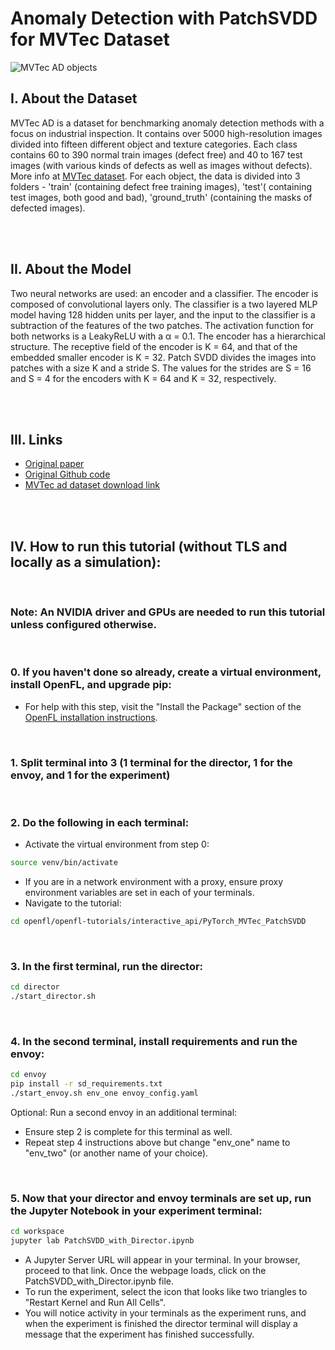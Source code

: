 # Anomaly Detection with PatchSVDD for MVTec Dataset

![MVTec AD objects](https://www.mvtec.com/fileadmin/Redaktion/mvtec.com/company/research/datasets/dataset_overview_large.png "MVTec AD objects")

## **I. About the Dataset**

MVTec AD is a dataset for benchmarking anomaly detection methods with a focus on industrial
inspection. It contains over 5000 high-resolution images divided into fifteen different object and
texture categories. Each class contains 60 to 390 normal train images (defect free) and 40 to 167
test images (with various kinds of defects as well as images without defects). More info
at [MVTec dataset](https://www.mvtec.com/company/research/datasets/mvtec-ad). For each object, the
data is divided into 3 folders - 'train' (containing defect free training images), 'test'(
containing test images, both good and bad), 'ground_truth' (containing the masks of defected
images).

<br/>
<br/>

## **II. About the Model**

Two neural networks are used: an encoder and a classifier. The encoder is composed of convolutional
layers only. The classifier is a two layered MLP model having 128 hidden units per layer, and the
input to the classifier is a subtraction of the features of the two patches. The activation
function for both networks is a LeakyReLU with a α = 0.1. The encoder has a hierarchical structure.
The receptive field of the encoder is K = 64, and that of the embedded smaller encoder is K = 32.
Patch SVDD divides the images into patches with a size K and a stride S. The values for the strides
are S = 16 and S = 4 for the encoders with K = 64 and K = 32, respectively.

<br/>
<br/>

## **III. Links**

* [Original paper](https://arxiv.org/abs/2006.16067)
* [Original Github code](https://github.com/nuclearboy95/Anomaly-Detection-PatchSVDD-PyTorch/tree/934d6238e5e0ad511e2a0e7fc4f4899010e7d892)
* [MVTec ad dataset download link](https://www.mydrive.ch/shares/38536/3830184030e49fe74747669442f0f282/download/420938113-1629952094/mvtec_anomaly_detection.tar.xz)

<br/>
<br/>

## **IV. How to run this tutorial (without TLS and locally as a simulation):**

<br/>

### **Note: An NVIDIA driver and GPUs are needed to run this tutorial unless configured otherwise.**

<br/>

### 0. If you haven't done so already, create a virtual environment, install OpenFL, and upgrade pip:
  - For help with this step, visit the "Install the Package" section of the [OpenFL installation instructions](https://openfl.readthedocs.io/en/latest/install.html#install-the-package).

<br/>
 
### 1. Split terminal into 3 (1 terminal for the director, 1 for the envoy, and 1 for the experiment)

<br/> 

### 2. Do the following in each terminal:
   - Activate the virtual environment from step 0:
   
   ```sh
   source venv/bin/activate
   ```
   - If you are in a network environment with a proxy, ensure proxy environment variables are set in each of your terminals.
   - Navigate to the tutorial:
    
   ```sh
   cd openfl/openfl-tutorials/interactive_api/PyTorch_MVTec_PatchSVDD
   ```

<br/>

### 3. In the first terminal, run the director:

```sh
cd director
./start_director.sh
```

<br/>

### 4. In the second terminal, install requirements and run the envoy:

```sh
cd envoy
pip install -r sd_requirements.txt
./start_envoy.sh env_one envoy_config.yaml
```

Optional: Run a second envoy in an additional terminal:
  - Ensure step 2 is complete for this terminal as well.
  - Repeat step 4 instructions above but change "env_one" name to "env_two" (or another name of your choice).

<br/>

### 5. Now that your director and envoy terminals are set up, run the Jupyter Notebook in your experiment terminal:

```sh
cd workspace
jupyter lab PatchSVDD_with_Director.ipynb
```
- A Jupyter Server URL will appear in your terminal. In your browser, proceed to that link. Once the webpage loads, click on the PatchSVDD_with_Director.ipynb file. 
- To run the experiment, select the icon that looks like two triangles to "Restart Kernel and Run All Cells". 
- You will notice activity in your terminals as the experiment runs, and when the experiment is finished the director terminal will display a message that the experiment has finished successfully.  
 
